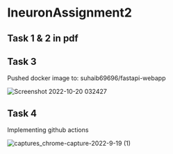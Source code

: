 # IneuronAssignment2

## Task 1 & 2 in pdf


## Task 3
Pushed docker image to: suhaib69696/fastapi-webapp

![Screenshot 2022-10-20 032427](https://user-images.githubusercontent.com/73020771/196813051-0d6771b1-c5fe-4902-b980-519b279f1a9d.png)


## Task 4

Implementing github actions

![captures_chrome-capture-2022-9-19 (1)](https://user-images.githubusercontent.com/73020771/196764827-c36745f3-3ac1-47bb-95ed-1df5146fc69c.png)

